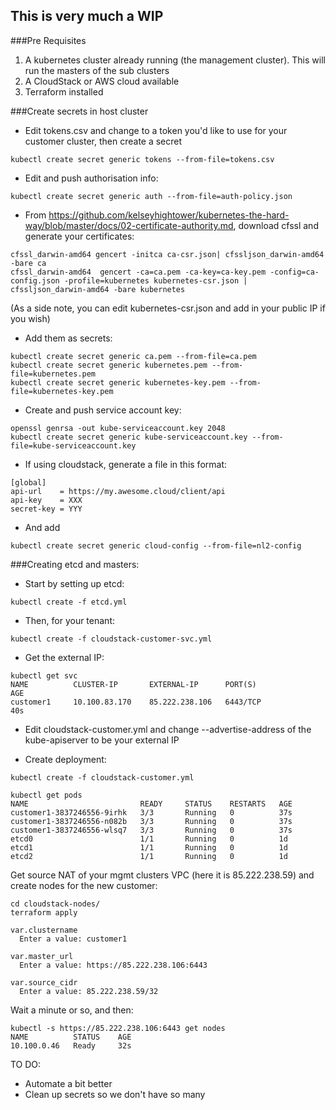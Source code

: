 ## This is very much a WIP

###Pre Requisites
1. A kubernetes cluster already running (the management cluster). This will run the masters of the sub clusters
2. A CloudStack or AWS cloud available
3. Terraform installed

###Create secrets in host cluster

- Edit tokens.csv and change to a token you'd like to use for your customer cluster, then create a secret

`kubectl create secret generic tokens --from-file=tokens.csv`

- Edit and push authorisation info:

`kubectl create secret generic auth --from-file=auth-policy.json`

- From https://github.com/kelseyhightower/kubernetes-the-hard-way/blob/master/docs/02-certificate-authority.md, download cfssl and generate your certificates:

```
cfssl_darwin-amd64 gencert -initca ca-csr.json| cfssljson_darwin-amd64 -bare ca
cfssl_darwin-amd64  gencert -ca=ca.pem -ca-key=ca-key.pem -config=ca-config.json -profile=kubernetes kubernetes-csr.json | cfssljson_darwin-amd64 -bare kubernetes
```

(As a side note, you can edit kubernetes-csr.json and add in your public IP if you wish)

- Add them as secrets:

```
kubectl create secret generic ca.pem --from-file=ca.pem
kubectl create secret generic kubernetes.pem --from-file=kubernetes.pem
kubectl create secret generic kubernetes-key.pem --from-file=kubernetes-key.pem
```
- Create and push service account key:

```
openssl genrsa -out kube-serviceaccount.key 2048
kubectl create secret generic kube-serviceaccount.key --from-file=kube-serviceaccount.key
```

- If using cloudstack, generate a file in this format:
```
[global]
api-url    = https://my.awesome.cloud/client/api
api-key    = XXX
secret-key = YYY
```

- And add

`kubectl create secret generic cloud-config --from-file=nl2-config`

###Creating etcd and masters:

- Start by setting up etcd:

`kubectl create -f etcd.yml`

- Then, for your tenant:

`kubectl create -f cloudstack-customer-svc.yml`

- Get the external IP:

```
kubectl get svc
NAME          CLUSTER-IP       EXTERNAL-IP      PORT(S)             AGE
customer1     10.100.83.170    85.222.238.106   6443/TCP            40s
```

- Edit cloudstack-customer.yml and change --advertise-address of the kube-apiserver to be your external IP

- Create deployment:

`kubectl create -f cloudstack-customer.yml`

```
kubectl get pods
NAME                         READY     STATUS    RESTARTS   AGE
customer1-3837246556-9irhk   3/3       Running   0          37s
customer1-3837246556-n082b   3/3       Running   0          37s
customer1-3837246556-wlsq7   3/3       Running   0          37s
etcd0                        1/1       Running   0          1d
etcd1                        1/1       Running   0          1d
etcd2                        1/1       Running   0          1d
```

Get source NAT of your mgmt clusters VPC (here it is 85.222.238.59) and create nodes for the new customer:

```
cd cloudstack-nodes/
terraform apply

var.clustername
  Enter a value: customer1

var.master_url
  Enter a value: https://85.222.238.106:6443

var.source_cidr
  Enter a value: 85.222.238.59/32
```

Wait a minute or so, and then:

```
kubectl -s https://85.222.238.106:6443 get nodes
NAME          STATUS    AGE
10.100.0.46   Ready     32s
```

TO DO:
- Automate a bit better
- Clean up secrets so we don't have so many
